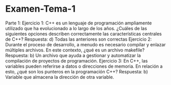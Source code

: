 # Examen-Tema-1
Parte 1:
Ejercicio 1: C++ es un lenguaje de programación ampliamente utilizado que ha evolucionado a lo largo de los años. ¿Cuáles de las siguientes opciones describen correctamente las características centrales de C++?
Respuesta: d) Todas las anteriores son correctas
Ejercicio 2: Durante el proceso de desarrollo, a menudo es necesario compilar y enlazar múltiples archivos. En este contexto, ¿qué es un archivo makefile?
Respuesta: b) Un archivo que ayuda a gestionar y automatizar la compilación de proyectos de programación.
Ejercicio 3: En C++, las variables pueden referirse a datos o direcciones de memoria. En relación a esto, ¿qué son los punteros en la programación C++?
Respuesta: b) Variable que almacena la dirección de otra variable.